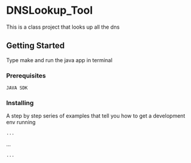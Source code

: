 # DNSLookup_Tool

This is a class project that looks up all the dns 

## Getting Started

Type make and run the java app in terminal 

### Prerequisites



```
JAVA SDK
```

### Installing

A step by step series of examples that tell you how to get a development env running

```
...
```
...

```
...
```
